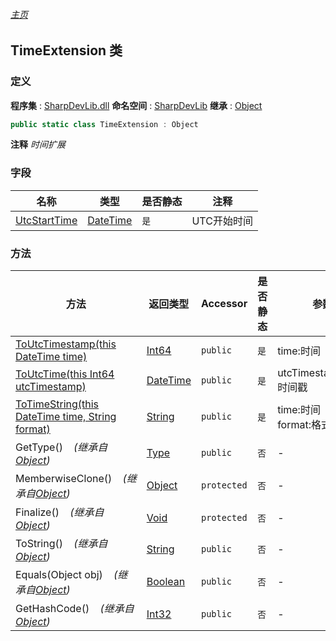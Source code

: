 ###### [主页](./Index.md "主页")
## TimeExtension 类
### 定义
**程序集** : [SharpDevLib.dll](./SharpDevLib.assembly.md "SharpDevLib.dll")
**命名空间** : [SharpDevLib](./SharpDevLib.namespace.md "SharpDevLib")
**继承** : [Object](https://learn.microsoft.com/en-us/dotnet/api/system.object "Object")
``` csharp
public static class TimeExtension : Object
```
**注释**
*时间扩展*

### 字段
|名称|类型|是否静态|注释|
|---|---|---|---|
|[UtcStartTime](./SharpDevLib.TimeExtension.UtcStartTime.md "UtcStartTime")|[DateTime](https://learn.microsoft.com/en-us/dotnet/api/system.datetime "DateTime")|`是`|UTC开始时间|

### 方法
|方法|返回类型|Accessor|是否静态|参数|
|---|---|---|---|---|
|[ToUtcTimestamp(this DateTime time)](./SharpDevLib.TimeExtension.ToUtcTimestamp.thisDateTime.md "ToUtcTimestamp(this DateTime time)")|[Int64](https://learn.microsoft.com/en-us/dotnet/api/system.int64 "Int64")|`public`|`是`|time:时间|
|[ToUtcTime(this Int64 utcTimestamp)](./SharpDevLib.TimeExtension.ToUtcTime.thisInt64.md "ToUtcTime(this Int64 utcTimestamp)")|[DateTime](https://learn.microsoft.com/en-us/dotnet/api/system.datetime "DateTime")|`public`|`是`|utcTimestamp:UTC时间戳|
|[ToTimeString(this DateTime time, String format)](./SharpDevLib.TimeExtension.ToTimeString.thisDateTime.String.md "ToTimeString(this DateTime time, String format)")|[String](https://learn.microsoft.com/en-us/dotnet/api/system.string "String")|`public`|`是`|time:时间<br>format:格式|
|GetType()&nbsp;&nbsp;&nbsp;&nbsp;*(继承自[Object](https://learn.microsoft.com/en-us/dotnet/api/system.object "Object"))*|[Type](https://learn.microsoft.com/en-us/dotnet/api/system.type "Type")|`public`|`否`|-|
|MemberwiseClone()&nbsp;&nbsp;&nbsp;&nbsp;*(继承自[Object](https://learn.microsoft.com/en-us/dotnet/api/system.object "Object"))*|[Object](https://learn.microsoft.com/en-us/dotnet/api/system.object "Object")|`protected`|`否`|-|
|Finalize()&nbsp;&nbsp;&nbsp;&nbsp;*(继承自[Object](https://learn.microsoft.com/en-us/dotnet/api/system.object "Object"))*|[Void](https://learn.microsoft.com/en-us/dotnet/api/system.void "Void")|`protected`|`否`|-|
|ToString()&nbsp;&nbsp;&nbsp;&nbsp;*(继承自[Object](https://learn.microsoft.com/en-us/dotnet/api/system.object "Object"))*|[String](https://learn.microsoft.com/en-us/dotnet/api/system.string "String")|`public`|`否`|-|
|Equals(Object obj)&nbsp;&nbsp;&nbsp;&nbsp;*(继承自[Object](https://learn.microsoft.com/en-us/dotnet/api/system.object "Object"))*|[Boolean](https://learn.microsoft.com/en-us/dotnet/api/system.boolean "Boolean")|`public`|`否`|-|
|GetHashCode()&nbsp;&nbsp;&nbsp;&nbsp;*(继承自[Object](https://learn.microsoft.com/en-us/dotnet/api/system.object "Object"))*|[Int32](https://learn.microsoft.com/en-us/dotnet/api/system.int32 "Int32")|`public`|`否`|-|

